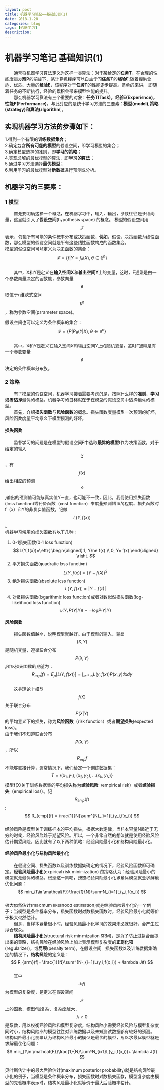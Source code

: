 ```yaml
---
layout: post
title: 机器学习笔记——基础知识(1)
date: 2018-1-28
categories: blog
tags: [机器学习]
description: 
---
```

<script type="text/javascript" async src="https://cdn.mathjax.org/mathjax/latest/MathJax.js?config=TeX-MML-AM_CHTML"></script>
# 机器学习笔记  基础知识(1)
&emsp;&emsp;通常将机器学习算法定义为这样一类算法：对于某给定的**任务T**，在合理的性能度量**方案P**的前提下，某计算机程序可以自主学习**任务T**的**经验E**;随着提供合适、优质、大量的**经验E**，该程序对于**任务T**的性能逐步提高。简单的来讲， 即随着任务的不断执行，经验的累积会带来模型性能的提升。  
&emsp;&emsp;那么机器学习算法有三个重要的对象：**任务T(Task)，经验E(Experience)，性能P(Performance)**。与此对应的是统计学习方法的三要素：**模型(model),策略(strategy)和算法(algorithm)**。   

## 实现机器学习方法的步骤如下：  
1.得到一个有限的**训练数据集合**；  
2.确定包含**所有可能的模型**的假设空间，即学习模型的集合；  
3.确定模型选择的准则，即**学习的策略**；  
4.实现求解的最优模型的算法，即**学习的算法**；  
5.通过学习方法选择**最优模型**；  
6.利用学习的最优模型对**新数据**进行预测或分析。  

## 机器学习的三要素：
### 1 模型
&emsp;&emsp;首先要明确这样一个概念，在机器学习中，输入，输出，参数往往是多维向量，这里就引入了**假设空间**(hypothesis space) 的概念。
模型的假设空间用$$\mathcal{F}$$表示，包含所有可能的条件概率分布或决策函数，**例如**，假设，决策函数为线性函数，那么模型的假设空间就是所有这些线性函数构成的函数集合。  
模型的假设空间可以定义为决策函数的集合：  
$$
\mathcal{F} = \{f|Y=f_{\theta}(X),\theta \in \mathbb{R}^{n}\}
$$  
&emsp;&emsp;其中，X和Y是定义在**输入空间X**和**输出空间Y**上的变量，这时，F通常是由一个参数向量决定的函数族，参数向量$$\theta$$取值于n维欧式空间$$R^n$$，称为参数空间(parameter space)。  

假设空间也可以定义为条件概率的集合：  
$$
\mathcal{F} = \{P|P_{\theta}(Y|X),\theta \in \mathbb{R}^{n}\}
$$  
&emsp;&emsp;其中，X和Y是定义在输入空间X和输出空间Y上的随机变量，这时F通常是有一个参数变量$$\theta$$决定的条件概率分布族。
### 2 策略
&emsp;&emsp;有了模型的假设空间，机器学习接着需要考虑的是，按照什么样的**准则**，**学习或者选择**最优的模型。机器学习的目标就在于在模型的假设空间中选择最优的模型。  
&emsp;&emsp;首先，介绍**损失函数**与**风险函数**的概念。损失函数度量模型一次预测的好坏，风险函数度量平均意义下模型预测的好坏。  
#### 损失函数
&emsp;&emsp;监督学习的问题是在模型的假设空间F中选取**最优的模型**f作为决策函数，对于给定的输入$$X$$，有$$f(x)$$给出相应的预测$$\hat{Y}$$,输出的预测值可能与真实值Y一直，也可能不一致，因此，我们使用损失函数(loss function)或代价函数（cost function）来度量预测错误的程度。损失函数时f（x）和Y的非负实值函数，记做$$L(Y,f(x))$$。  
机器学习常用的损失函数有以下几种：  
1. 0-1损失函数(0-1 loss function)  
$$
L(Y,f(x))=\left\{
\begin{aligned}
1, Y\ne f(x)  \\
0, Y= f(x)
\end{aligned}
\right.
$$  
2. 平方损失函数(quadratic loss function)  
$$
L(Y,f(x))=(Y-f(X))^2
$$
3. 绝对损失函数(absolute loss function)  
$$
L(Y,f(x))=\left|Y-f(x) \right|
$$
4. 对数损失函数(logarithmic loss function)或者对数似然损失函数(log-likelihood loss function)  
$$
L(Y,P(Y|X))=-logP(Y|X)
$$
#### 风险函数
&emsp;&emsp;损失函数值越小，说明模型就越好。由于模型的输入、输出$$(X,Y)$$是随机变量，遵循联合分布$$P(X,Y)$$,所以损失函数的期望为：  
$$
R_{exp}(f)= E_p[L(Y,f(x))] = \int_{\mathcal{X*Y}}L(y,f(x))P(x,y)dxdy
$$  
&emsp;&emsp;这是理论上模型$$f(X)$$关于联合分布$$P(X|Y)$$的平均意义下的损失，称为**风险函数**（risk function）或者**期望损失**(expected loss)。  
由于我们不知道联合分布$$P(X,Y)$$，所以$$R_{exp}{f}$$不能够直接计算，通常情况下，我们给定一个训练数据集：  
$$
T=\left\{(x_1,y_1),(x_2,y_2),...(x_N,y_N) \right\}
$$
模型f(X)关于训练数据集的平均损失称为**经验风险**（empirical risk）或者**经验损失**（empirical loss）。记$$R_{emp}(f)$$:  
$$
R_{emp}(f) = \frac{1}{N}\sum^{N}_{i=1}L(y_i,f(x_i))
$$  
经验风险是模型关于训练样本的平均损失，根据大数定律，当样本容量N趋近于无穷的时候，经验风险趋于期望风险。所以，一个非常自然的想法就是使用经验风险估计期望风险，因此就有了以下两种策略：经验风险最小化和结构风险最小化。
#### 经验风险最小化与结构风险最小化
&emsp;&emsp;在假设空间、损失函数以及训练数据集确定的情况下，经验风险函数即可确定。**经验风险最小化**(expirical risk minimization) 的策略认为：经验风险最小的模型就是最优的模型。根据这一策略，按照经验风险最小化求最优模型就是求解最优化问题：    
$$
min_{f\in \mathcal{F}}\frac{1}{N}\sum^N_{i=1}L(y_i,f(x_i))
$$  
极大似然估计(maximum likelihood estimation)就是经验风险最小化的一个例子：当模型是条件概率分布，损失函数时对数损失函数时，经验风险最小化就等价于极大似然估计。    
&emsp;&emsp;但是，当样本容量很小时，经验风险最小化学习的效果未必就很好，会产生过拟合现象。    
&emsp;&emsp;**结构风险最小化**(structural risk minimization SRM)，是为了防止过拟合而提出来的策略，结构风险在经验风险上加上表示模型复杂度的**正则化项**(regularizer)，或**罚项**(penalty term)，在假设空间、损失函数以及训练数据集确定的情况下，**结构风险**的定义是：   
$$
R_{srm}(f)= \frac{1}{N}\sum^{N}_{i=1}L(y_i,f(x_i)) + \lambda J(f)
$$  
&emsp;&emsp;其中$$J(f)$$为模型的复杂度，是定义在假设空间$$\mathcal{F}$$上的函数，模型f越复杂，复杂度越大，$$\lambda \ge 0$$是系数，用以权衡经验风险和模型复杂度。结构风险小需要经验风险与模型复杂度同时小，结构风险小的模型往往对训练数据以及未知测试数据都有较好的预测。  
结构风险最小化侧率认为结构风险最小的模型是最优的模型，所以求最优模型就是求解最优化问题：  
$$
min_{f\in \mathcal{F}}\frac{1}{N}\sum^N_{i=1}L(y_i,f(x_i))+ \lambda J(f)
$$  
贝叶斯估计中的最大后验估计(maximum posterior probability)就是结构风险最小化的例子，当模型是条件概率分布，损失函数时对数损失函数，模型复杂度由模型的先验概率表示时，结构风险最小化就等价于最大后验概率估计。

